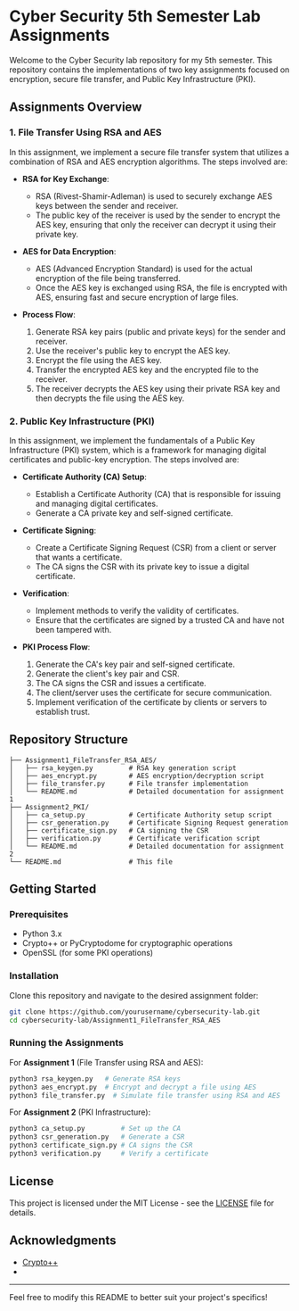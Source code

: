 
# Cyber Security 5th Semester Lab Assignments

Welcome to the Cyber Security lab repository for my 5th semester. This repository contains the implementations of two key assignments focused on encryption, secure file transfer, and Public Key Infrastructure (PKI).

## Assignments Overview

### 1. File Transfer Using RSA and AES
In this assignment, we implement a secure file transfer system that utilizes a combination of RSA and AES encryption algorithms. The steps involved are:

- **RSA for Key Exchange**: 
  - RSA (Rivest-Shamir-Adleman) is used to securely exchange AES keys between the sender and receiver.
  - The public key of the receiver is used by the sender to encrypt the AES key, ensuring that only the receiver can decrypt it using their private key.

- **AES for Data Encryption**:
  - AES (Advanced Encryption Standard) is used for the actual encryption of the file being transferred.
  - Once the AES key is exchanged using RSA, the file is encrypted with AES, ensuring fast and secure encryption of large files.

- **Process Flow**:
  1. Generate RSA key pairs (public and private keys) for the sender and receiver.
  2. Use the receiver's public key to encrypt the AES key.
  3. Encrypt the file using the AES key.
  4. Transfer the encrypted AES key and the encrypted file to the receiver.
  5. The receiver decrypts the AES key using their private RSA key and then decrypts the file using the AES key.

### 2. Public Key Infrastructure (PKI)
In this assignment, we implement the fundamentals of a Public Key Infrastructure (PKI) system, which is a framework for managing digital certificates and public-key encryption. The steps involved are:

- **Certificate Authority (CA) Setup**:
  - Establish a Certificate Authority (CA) that is responsible for issuing and managing digital certificates.
  - Generate a CA private key and self-signed certificate.

- **Certificate Signing**:
  - Create a Certificate Signing Request (CSR) from a client or server that wants a certificate.
  - The CA signs the CSR with its private key to issue a digital certificate.

- **Verification**:
  - Implement methods to verify the validity of certificates.
  - Ensure that the certificates are signed by a trusted CA and have not been tampered with.

- **PKI Process Flow**:
  1. Generate the CA's key pair and self-signed certificate.
  2. Generate the client's key pair and CSR.
  3. The CA signs the CSR and issues a certificate.
  4. The client/server uses the certificate for secure communication.
  5. Implement verification of the certificate by clients or servers to establish trust.

## Repository Structure

```plaintext
├── Assignment1_FileTransfer_RSA_AES/
│   ├── rsa_keygen.py         # RSA key generation script
│   ├── aes_encrypt.py        # AES encryption/decryption script
│   ├── file_transfer.py      # File transfer implementation
│   └── README.md             # Detailed documentation for assignment 1
├── Assignment2_PKI/
│   ├── ca_setup.py           # Certificate Authority setup script
│   ├── csr_generation.py     # Certificate Signing Request generation
│   ├── certificate_sign.py   # CA signing the CSR
│   ├── verification.py       # Certificate verification script
│   └── README.md             # Detailed documentation for assignment 2
└── README.md                 # This file
```

## Getting Started

### Prerequisites
- Python 3.x
- Crypto++ or PyCryptodome for cryptographic operations
- OpenSSL (for some PKI operations)

### Installation
Clone this repository and navigate to the desired assignment folder:

```bash
git clone https://github.com/yourusername/cybersecurity-lab.git
cd cybersecurity-lab/Assignment1_FileTransfer_RSA_AES
```

### Running the Assignments

For **Assignment 1** (File Transfer using RSA and AES):

```bash
python3 rsa_keygen.py   # Generate RSA keys
python3 aes_encrypt.py  # Encrypt and decrypt a file using AES
python3 file_transfer.py  # Simulate file transfer using RSA and AES
```

For **Assignment 2** (PKI Infrastructure):

```bash
python3 ca_setup.py         # Set up the CA
python3 csr_generation.py   # Generate a CSR
python3 certificate_sign.py # CA signs the CSR
python3 verification.py     # Verify a certificate
```

## License
This project is licensed under the MIT License - see the [LICENSE](LICENSE) file for details.

## Acknowledgments
- [Crypto++](https://cryptopp.com/)
- 

---

Feel free to modify this README to better suit your project's specifics!
